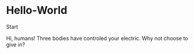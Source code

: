 # Hello-World
Start 

Hi, humans!
Three bodies have controled your electric.
Why not choose to give in?
